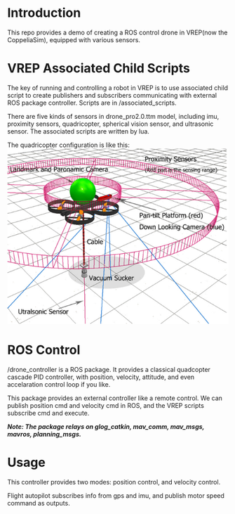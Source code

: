 # Introduction
This repo provides a demo of creating a ROS control drone in VREP(now the CoppeliaSim), equipped with various sensors.

# VREP Associated Child Scripts
The key of running and controlling a robot in VREP is to use associated child script to create publishers and subscribers communicating with external ROS package controller. Scripts are in /associated_scripts.

There are five kinds of sensors in drone_pro2.0.ttm model, including imu, proximity sensors, quadricopter, spherical vision sensor, and ultrasonic sensor. The associated scripts are written by lua.

The quadricopter configuration is like this:
![avatar](/UAV%20config.png)


# ROS Control
/drone_controller is a ROS package. It provides a classical quadcopter cascade PID controller, with position, velocity, attitude, and even accelaration control loop if you like.

This package provides an external controller like a remote control. We can publish position cmd and velocity cmd in ROS, and the VREP scripts subscribe cmd and execute.

***Note: The package relays on glog_catkin, mav_comm, mav_msgs, mavros, planning_msgs.***

# Usage
This controller provides two modes: position control, and velocity control. 

Flight autopilot subscribes info from gps and imu, and publish motor speed command as outputs.
